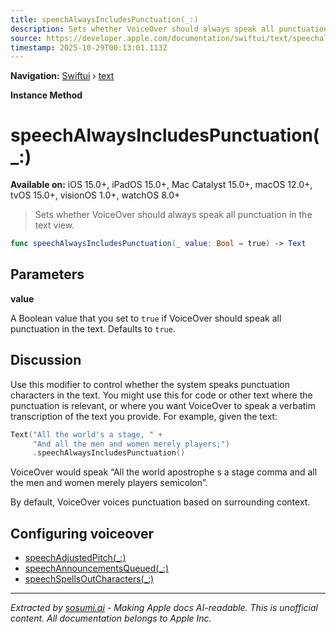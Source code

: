 ```yaml
---
title: speechAlwaysIncludesPunctuation(_:)
description: Sets whether VoiceOver should always speak all punctuation in the text view.
source: https://developer.apple.com/documentation/swiftui/text/speechalwaysincludespunctuation(_:)
timestamp: 2025-10-29T00:13:01.113Z
---
```


**Navigation:** [Swiftui](/documentation/swiftui) › [text](/documentation/swiftui/text)

**Instance Method**

# speechAlwaysIncludesPunctuation(_:)

**Available on:** iOS 15.0+, iPadOS 15.0+, Mac Catalyst 15.0+, macOS 12.0+, tvOS 15.0+, visionOS 1.0+, watchOS 8.0+

> Sets whether VoiceOver should always speak all punctuation in the text view.

```swift
func speechAlwaysIncludesPunctuation(_ value: Bool = true) -> Text
```

## Parameters

**value**

A Boolean value that you set to `true` if VoiceOver should speak all punctuation in the text. Defaults to `true`.



## Discussion

Use this modifier to control whether the system speaks punctuation characters in the text. You might use this for code or other text where the punctuation is relevant, or where you want VoiceOver to speak a verbatim transcription of the text you provide. For example, given the text:

```swift
Text("All the world's a stage, " +
     "And all the men and women merely players;")
     .speechAlwaysIncludesPunctuation()
```

VoiceOver would speak “All the world apostrophe s a stage comma and all the men and women merely players semicolon”.

By default, VoiceOver voices punctuation based on surrounding context.

## Configuring voiceover

- [speechAdjustedPitch(_:)](/documentation/swiftui/text/speechadjustedpitch(_:))
- [speechAnnouncementsQueued(_:)](/documentation/swiftui/text/speechannouncementsqueued(_:))
- [speechSpellsOutCharacters(_:)](/documentation/swiftui/text/speechspellsoutcharacters(_:))

---

*Extracted by [sosumi.ai](https://sosumi.ai) - Making Apple docs AI-readable.*
*This is unofficial content. All documentation belongs to Apple Inc.*
